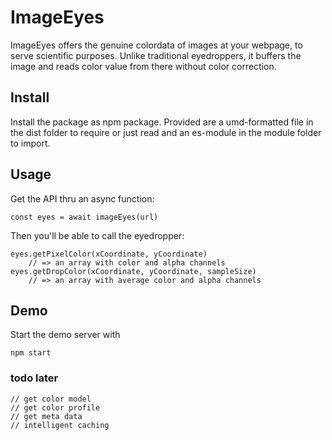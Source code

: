 
# ImageEyes

ImageEyes offers the genuine colordata of images at your webpage,
to serve scientific purposes.
Unlike traditional eyedroppers,
it buffers the image and reads color value from there
without color correction.

## Install

Install the package as npm package. Provided are
a umd-formatted file in the dist folder to require or just read
and an es-module in the module folder to import.

## Usage

Get the API thru an async function:

    const eyes = await imageEyes(url)

Then you'll be able to call the eyedropper:

    eyes.getPixelColor(xCoordinate, yCoordinate)
        // => an array with color and alpha channels
    eyes.getDropColor(xCoordinate, yCoordinate, sampleSize)
        // => an array with average color and alpha channels

## Demo

Start the demo server with

    npm start


### todo later

    // get color model
    // get color profile
    // get meta data
    // intelligent caching
